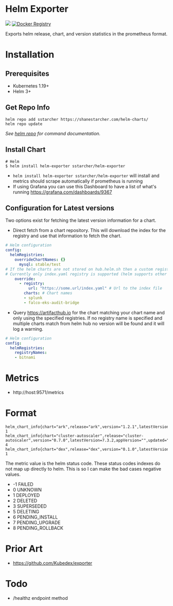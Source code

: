 # Helm Exporter

[![](https://images.microbadger.com/badges/image/sstarcher/helm-exporter.svg)](http://microbadger.com/images/sstarcher/helm-exporter "Get your own image badge on microbadger.com")
[![Docker Registry](https://img.shields.io/docker/pulls/sstarcher/helm-exporter.svg)](https://registry.hub.docker.com/u/sstarcher/helm-exporter)&nbsp;

Exports helm release, chart, and version statistics in the prometheus format.

# Installation
## Prerequisites

- Kubernetes 1.19+
- Helm 3+

## Get Repo Info

```console
helm repo add sstarcher https://shanestarcher.com/helm-charts/
helm repo update
```

_See [helm repo](https://hub.helm.sh/charts/sstarcher/helm-exporter) for command documentation._

## Install Chart

```console
# Helm
$ helm install helm-exporter sstarcher/helm-exporter
```
* `helm install helm-exporter sstarcher/helm-exporter` will install and metrics should scrape automatically if prometheus is running
* If using Grafana you can use this Dashboard to have a list of what's running https://grafana.com/dashboards/9367

## Configuration for Latest versions

Two options exist for fetching the latest version information for a chart.
* Direct fetch from a chart repository.  This will download the index for the registry and use that information to fetch the chart.

```yaml
# Helm configuration
config:
  helmRegistries:
    overrideChartNames: {}
      mysql: stable/test
# If the helm charts are not stored on hub.helm.sh then a custom registry can be configured here.
# Currently only index.yaml registry is supported (helm supports other registries as well)
    override:
      - registry:
          url: "https://some.url/index.yaml" # Url to the index file
        charts: # Chart names
        - splunk
        - falco-eks-audit-bridge
```

* Query https://artifacthub.io for the chart matching your chart name and only using the specified registries.  If no registry name is specified and multiple charts match from helm hub no version will be found and it will log a warning.
```yaml
# Helm configuration
config:
  helmRegistries:
    registryNames:
    - bitnami
```

# Metrics
* http://host:9571/metrics

# Format
```
helm_chart_info{chart="ark",release="ark",version="1.2.1",latestVersion="1.2.3",appVersion="1.2.3",updated="1553201431",namespace="test"} 1
helm_chart_info{chart="cluster-autoscaler",release="cluster-autoscaler",version="0.7.0",latestVersion=7.3.2,appVersion="",updated="1553201431",namespace="other"} 4
helm_chart_info{chart="dex",release="dex",version="0.1.0",latestVersion="3.4.0",appVersion="1.2.3",updated="1553201431",namespace="test"} 1
```

The metric value is the helm status code.  These status codes indexes do not map up directly to helm.  This is so I can make the bad cases negative values.
* -1 FAILED
* 0 UNKNOWN
* 1 DEPLOYED
* 2 DELETED
* 3 SUPERSEDED
* 5 DELETING
* 6 PENDING_INSTALL
* 7 PENDING_UPGRADE
* 8 PENDING_ROLLBACK

# Prior Art
* https://github.com/Kubedex/exporter

# Todo
* /healthz endpoint method

